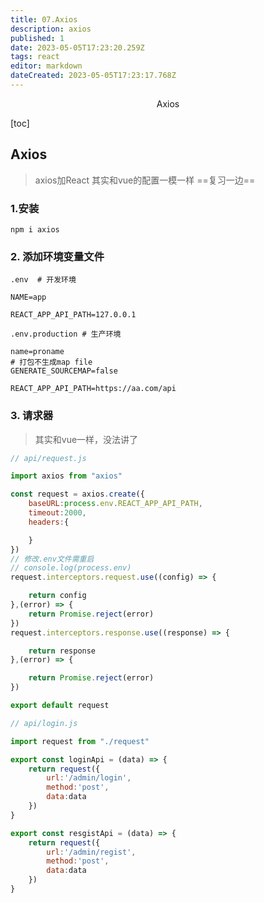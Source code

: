 ```yaml
---
title: 07.Axios
description: axios
published: 1
date: 2023-05-05T17:23:20.259Z
tags: react
editor: markdown
dateCreated: 2023-05-05T17:23:17.768Z
---
```


<center>Axios</center>



[toc]







## Axios

> axios加React  其实和vue的配置一模一样 ==复习一边==





### 1.安装

```shell
npm i axios
```





### 2. 添加环境变量文件

```shell
.env  # 开发环境

NAME=app

REACT_APP_API_PATH=127.0.0.1
```

```shell
.env.production # 生产环境

name=proname
# 打包不生成map file
GENERATE_SOURCEMAP=false

REACT_APP_API_PATH=https://aa.com/api
```



### 3. 请求器

> 其实和vue一样，没法讲了

```js
// api/request.js

import axios from "axios"

const request = axios.create({
    baseURL:process.env.REACT_APP_API_PATH,
    timeout:2000,
    headers:{

    }
})
// 修改.env文件需重启
// console.log(process.env)
request.interceptors.request.use((config) => {

    return config
},(error) => {
    return Promise.reject(error)
})
request.interceptors.response.use((response) => {

    return response
},(error) => {

    return Promise.reject(error)
})

export default request
```

```js
// api/login.js

import request from "./request"

export const loginApi = (data) => {
    return request({
        url:'/admin/login',
        method:'post',
        data:data
    })
}

export const resgistApi = (data) => {
    return request({
        url:'/admin/regist',
        method:'post',
        data:data
    })
}
```

